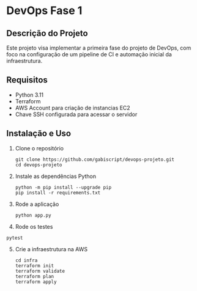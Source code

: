 # DevOps Fase 1 

## Descrição do Projeto

Este projeto visa implementar a primeira fase do projeto de DevOps, com foco na configuração de um pipeline de CI e automação inicial da infraestrutura.

## Requisitos

- Python 3.11
- Terraform
- AWS Account para criação de instancias EC2
- Chave SSH configurada para acessar o servidor

## Instalação e Uso

1. Clone o repositório
   ```
   git clone https://github.com/gabiscript/devops-projeto.git
   cd devops-projeto
   ```
2. Instale as dependências Python
   ```
   python -m pip install --upgrade pip
   pip install -r requirements.txt
   ```
3. Rode a aplicação
   ```
   python app.py
   ```
4.  Rode os testes
   ```
   pytest
   ```
5. Crie a infraestrutura na AWS
   ```
   cd infra
   terraform init
   terraform validate
   terraform plan
   terraform apply
   
